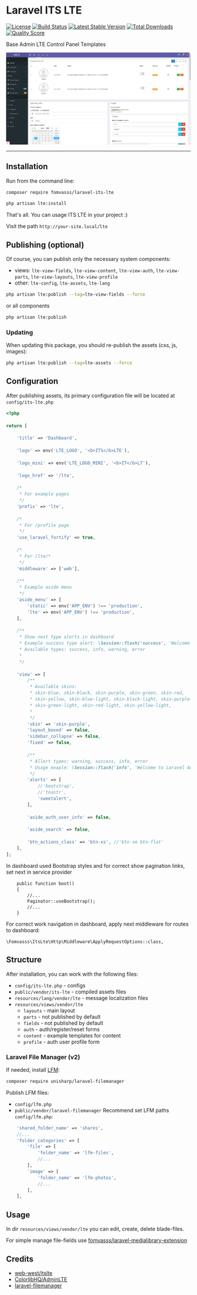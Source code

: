 # Laravel ITS LTE

[![License](https://img.shields.io/packagist/l/fomvasss/laravel-its-lte.svg?style=for-the-badge)](https://packagist.org/packages/fomvasss/laravel-its-lte)
[![Build Status](https://img.shields.io/github/stars/fomvasss/laravel-its-lte.svg?style=for-the-badge)](https://github.com/fomvasss/laravel-its-lte)
[![Latest Stable Version](https://img.shields.io/packagist/v/fomvasss/laravel-its-lte.svg?style=for-the-badge)](https://packagist.org/packages/fomvasss/laravel-its-lte)
[![Total Downloads](https://img.shields.io/packagist/dt/fomvasss/laravel-its-lte.svg?style=for-the-badge)](https://packagist.org/packages/fomvasss/laravel-its-lte)
[![Quality Score](https://img.shields.io/scrutinizer/g/fomvasss/laravel-its-lte.svg?style=for-the-badge)](https://scrutinizer-ci.com/g/fomvasss/laravel-its-lte)

Base Admin LTE Control Panel Templates

![screenshot](public/img/screen.png)

----------

## Installation

Run from the command line:

```bash
composer require fomvasss/laravel-its-lte
```

```bash
php artisan lte:install
```

That's all. You can usage ITS LTE in your project :) 

Visit the path `http://your-site.local/lte` 


## Publishing (optional)
Of course, you can publish only the necessary system components:
- views:
`lte-view-fields`, `lte-view-content`, `lte-view-auth`, `lte-view-parts`, `lte-view-layouts`, `lte-view-profile`
- other:
`lte-config`, `lte-assets`, `lte-lang`

```bash
php artisan lte:publish --tag=lte-view-fields --force
```
or all components
```bash
php artisan lte:publish
```

### Updating 
When updating this package, you should re-publish the assets (css, js, images):
```bash
php artisan lte:publish --tag=lte-assets --force
```

## Configuration

After publishing assets, its primary configuration file will be located at `config/its-lte.php`
```php
<?php

return [

    'title' => 'Dashboard',

    'logo' => env('LTE_LOGO', '<b>ITS</b>LTE'),

    'logo_mini' => env('LTE_LOGO_MINI', '<b>IT</b>LT'),

    'logo_href' => '/lte',

    /*
     * For example pages
     */
    'prefix' => 'lte',

    /*
     * For /profile page
     */
    'use_laravel_fortify' => true,

    /*
     * For /lte/*
     */
    'middleware' => ['web'],

    /**
     * Example aside menu
     */
    'aside_menu' => [
        'static' => env('APP_ENV') !== 'production',
        'lte' => env('APP_ENV') !== 'production',
    ],

    /**
     * Show next type alerts in dashboard
     * Example success type alert: \Session::flash('success', 'Welcome to Laravel Admin LTE!');
     * Available types: success, info, warning, error
     *
     */

    'view' => [
        /**
         * Available skins:
         * skin-blue, skin-black, skin-purple, skin-green, skin-red,
         * skin-yellow, skin-blue-light, skin-black-light, skin-purple-light,
         * skin-green-light, skin-red-light, skin-yellow-light,
         *
         */
        'skin' => 'skin-purple',
        'layout_boxed' => false,
        'sidebar_collapse' => false,
        'fixed' => false,

        /**
         * Allert types: warning, success, info, error
         * Usage exaple: \Session::flash('info', 'Welcome to Laravel Admin LTE!');
         */
        'alerts' => [
            //'bootstrap',
            //'toastr',
            'sweetalert',
        ],

        'aside_auth_user_info' => false,

        'aside_search' => false,

        'btn_actions_class' => 'btn-xs', //'btn-sm btn-flat'
    ],
];
```

In dashboard used Bootstrap styles and for correct show pagination links, set next in service provider
```
    public function boot()
    {
        //...
        Paginator::useBootstrap();
        //...
    }
```

For correct work navigation in dashboard, apply next middleware for routes to dashboard:
```
\Fomvasss\ItsLte\Http\Middleware\ApplyRequestOptions::class,
```

## Structure

After installation, you can work with the following files:

- `config/its-lte.php` - configs
- `public/vendor/its-lte` - compiled assets files
- `resources/lang/vendor/lte` - message localization files
- `resources/views/vendor/lte`
    - `layouts` - main layout
    - `parts` - not published by default
    - `fields` - not published by default
    - `auth` - auth/register/reset forms
    - `content` - example templates for content
    - `profile` - auth user profile form

### Laravel File Manager (v2)   
If needed, install [LFM](https://github.com/UniSharp/laravel-filemanager):

```bash
composer require unisharp/laravel-filemanager
```

Publish LFM files:
- `config/lfm.php`
- `public/vendor/laravel-filemanager`
Recommend set LFM paths `config/lfm.php`:
```php
    'shared_folder_name' => 'shares',
    //...
    'folder_categories' => [
        'file' => [
            'folder_name' => 'lfm-files',
            //...
        ],
        'image' => [
            'folder_name' => 'lfm-photos',
            //...
        ],      
    ],
```

## Usage

In dir `resources/views/vendor/lte` you can edit, create, delete blade-files.

For simple manage file-fields use [fomvasss/laravel-medialibrary-extension](https://github.com/fomvasss/laravel-medialibrary-extension)

## Credits
- [web-west/itslte](https://github.com/web-west/itslte)
- [ColorlibHQ/AdminLTE](https://github.com/ColorlibHQ/AdminLTE)
- [laravel-filemanager](https://unisharp.github.io/laravel-filemanager/)